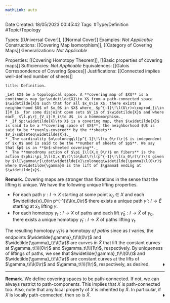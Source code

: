 ```yaml
---
mathLink: auto
---
```


<div class="topSpace"></div>

Date Created: 18/05/2023 00:45:42
Tags: #Type/Definition #Topic/Topology

Types: [[Universal Cover]], [[Normal Cover]]
Examples: _Not Applicable_
Constructions: [[Covering Map Isomorphism]], [[Category of Covering Maps]]
Generalizations: _Not Applicable_

Properties: [[Covering Homotopy Theorem]], [[Basic properties of covering maps]]
Sufficiencies: _Not Applicable_
Equivalences: [[Galois Correspondence of Covering Spaces]]
Justifications: [[Connected implies well-defined number of sheets]]

``` ad-Definition
title: Definition.

_Let $X$ be a topological space. A **covering map of $X$** is a continuous map $p:\widetilde{X}\to X$ from a path-connected space $\widetilde{X}$ such that for all $x_0\in X$, there exists a neighborhood $U$ of $x_0$ in $X$ where_ $p^{-1}\!\l(U\r)=\coprod_{i\in I}V_i$ _for some disjoint open sets $V_i$ of $\widetilde{X}$ and where each_ $\l.p\r|_{V_i}:V_i\to U$ _is a homeomorphism._
* _If $p:\widetilde{X}\to X$ is a covering map, then $\widetilde{X}$ is said to be a **covering space of $X$**, the neighborhood $U$ is said to be **evenly-covered** by the **sheets** $V_i\subseteq\widetilde{X}$._
* _The cardinality $n\coloneqq\l|p^{-1}\!\l(x_0\r)\r|$ is independent of $x_0$ and is said to be the **number of sheets of $p$**. We say that $p$ is an **$n$-sheeted covering**._
* _The **monodromy action of $\pi_1\l(X,x_0\r)$ on fibers** is the action $\phi:\pi_1\l(X,x_0\r)\to\Aut\!\l(p^{-1}\!\l(x_0\r)\r)\!$ given by $\l[\gamma\r]\cdot\widetilde{x}\coloneqq\widetilde{\gamma}\l(0\r)$ where $\widetilde{\gamma}$ is the lift of $\gamma$ ending at $\widetilde{x}$._

```

**Remark.** Covering maps are stronger than fibrations in the sense that the lifting is unique. We have the following unique lifting properties.
* For each path $\gamma:I\to X$ starting at some point $x_0\in X$ and each $\widetilde{x}_0\in p^{-1}\!\l(x_0\r)$ there exists a unique path $\widetilde{\gamma}:I\to\widetilde{E}$ starting at $\widetilde{x}_0$ lifting $\gamma$.
* For each homotopy $\gamma_t:I\to X$ of paths and each lift $\widetilde{\gamma}_0:I\to\widetilde{X}$ of $\gamma_0$, there exists a unique homotopy $\widetilde{\gamma}_t:I\to\widetilde{X}$ of paths lifting $\gamma_t$.

The resulting homotopy $\widetilde{\gamma}_t$ is a homotopy _of paths_ since as $t$ varies, the endpoints $\widetilde{\gamma}_t\!\l(0\r)$ and $\widetilde{\gamma}_t\!\l(1\r)$ are curves in $\widetilde{X}$ that lift the constant curves at $\gamma_t\!\l(0\r)$ and $\gamma_t\!\l(1\r)$, respectively. By uniqueness of liftings of paths, we see that $\widetilde{\gamma}_t\!\l(0\r)$ and $\widetilde{\gamma}_t\!\l(1\r)$ are constant curves at the lifts of $\gamma_t\!\l(0\r)$ and $\gamma_t\!\l(1\r)$, respectively, as desired.<span style="float:right;">$\blacklozenge$</span>

---

**Remark.** We define covering spaces to be path-connected. If not, we can always restrict to path-components. This implies that $X$ is path-connected too. Also, note that any local property of $X$ is inherited by $\widetilde{X}$. In particular, if $X$ is locally path-connected, then so is $\widetilde{X}$.<span style="float:right;">$\blacklozenge$</span>
